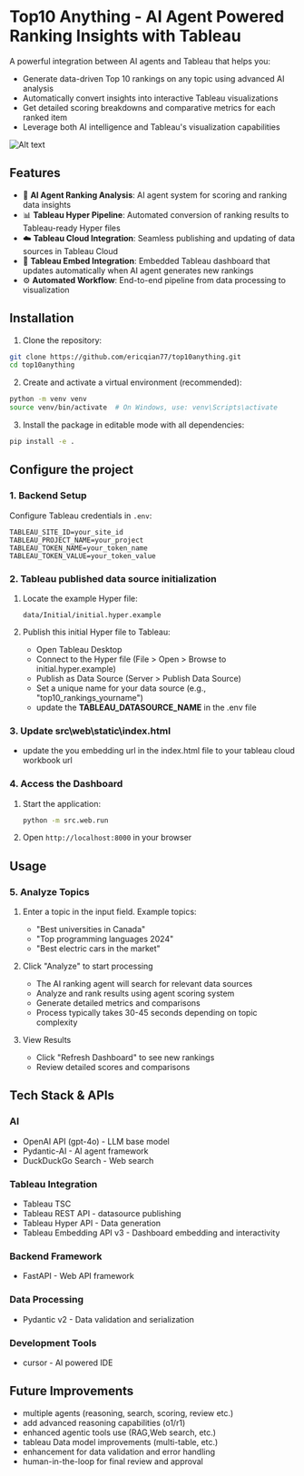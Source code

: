 # Top10 Anything - AI Agent Powered Ranking Insights with Tableau

A powerful integration between AI agents and Tableau that helps you:

- Generate data-driven Top 10 rankings on any topic using advanced AI analysis
- Automatically convert insights into interactive Tableau visualizations 
- Get detailed scoring breakdowns and comparative metrics for each ranked item
- Leverage both AI intelligence and Tableau's visualization capabilities

![Alt text](https://pub-877d58a8bdbe42a2b5aefa451ed8fc66.r2.dev/top10anything-pic1.jpg)

## Features

- 🧠 **AI Agent Ranking Analysis**: AI agent system for scoring and ranking data insights
- 📊 **Tableau Hyper Pipeline**: Automated conversion of ranking results to Tableau-ready Hyper files
- ☁️ **Tableau Cloud Integration**: Seamless publishing and updating of data sources in Tableau Cloud
- 🔄 **Tableau Embed Integration**: Embedded Tableau dashboard that updates automatically when AI agent generates new rankings
- ⚙️ **Automated Workflow**: End-to-end pipeline from data processing to visualization


## Installation

1. Clone the repository:
```bash
git clone https://github.com/ericqian77/top10anything.git
cd top10anything
```
2. Create and activate a virtual environment (recommended):
```bash
python -m venv venv
source venv/bin/activate  # On Windows, use: venv\Scripts\activate
```
3. Install the package in editable mode with all dependencies:
```bash
pip install -e .
```

## Configure the project

### 1. Backend Setup
Configure Tableau credentials in `.env`:
```
TABLEAU_SITE_ID=your_site_id
TABLEAU_PROJECT_NAME=your_project
TABLEAU_TOKEN_NAME=your_token_name
TABLEAU_TOKEN_VALUE=your_token_value
```
### 2. Tableau published data source initialization

1. Locate the example Hyper file:
   ```
   data/Initial/initial.hyper.example
   ```

2. Publish this initial Hyper file to Tableau:
   - Open Tableau Desktop
   - Connect to the Hyper file (File > Open > Browse to initial.hyper.example)
   - Publish as Data Source (Server > Publish Data Source)
   - Set a unique name for your data source (e.g., "top10_rankings_yourname")
   - update the **TABLEAU_DATASOURCE_NAME** in the .env file

### 3. Update src\web\static\index.html
   - update the you embedding url in the index.html file to your tableau cloud workbook url

### 4. Access the Dashboard
1. Start the application:
   ```bash
   python -m src.web.run   
   ```
2. Open `http://localhost:8000` in your browser

## Usage

### 5. Analyze Topics
1. Enter a topic in the input field. Example topics:
   - "Best universities in Canada"
   - "Top programming languages 2024"
   - "Best electric cars in the market"

2. Click "Analyze" to start processing
   - The AI ranking agent will search for relevant data sources
   - Analyze and rank results using agent scoring system 
   - Generate detailed metrics and comparisons
   - Process typically takes 30-45 seconds depending on topic complexity

3. View Results
   - Click "Refresh Dashboard" to see new rankings
   - Review detailed scores and comparisons

## Tech Stack & APIs

### AI 
- OpenAI API (gpt-4o) - LLM base model
- Pydantic-AI - AI agent  framework
- DuckDuckGo Search  - Web search

### Tableau Integration
- Tableau TSC
- Tableau REST API - datasource publishing
- Tableau Hyper API  - Data  generation
- Tableau Embedding API v3 - Dashboard embedding and interactivity

### Backend Framework
- FastAPI - Web API framework

### Data Processing
- Pydantic v2 - Data validation and serialization

### Development Tools
- cursor - AI powered IDE

## Future Improvements
- multiple agents (reasoning, search, scoring, review etc.)
- add advanced reasoning capabilities (o1/r1)
- enhanced agentic tools use (RAG,Web search, etc.)
- tableau Data model improvements (multi-table, etc.)
- enhancement for data validation and error handling
- human-in-the-loop for final review and approval


